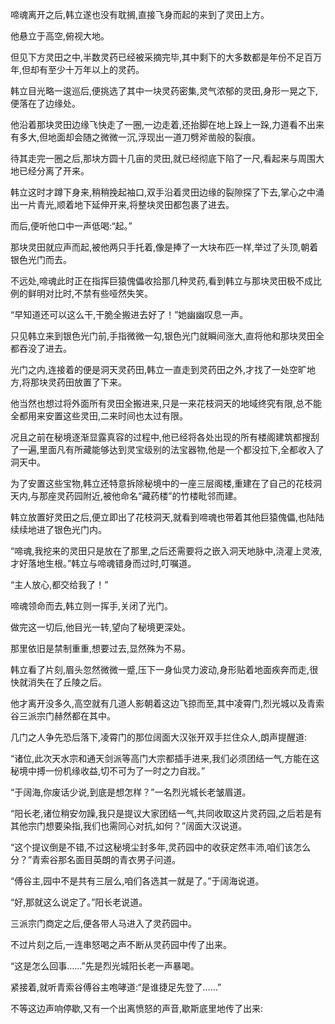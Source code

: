 
啼魂离开之后,韩立遂也没有耽搁,直接飞身而起的来到了灵田上方。

他悬立于高空,俯视大地。

但见下方灵田之中,半数灵药已经被采摘完毕,其中剩下的大多数都是年份不足百万年,但却有至少十万年以上的灵药。

韩立目光略一逡巡后,便挑选了其中一块灵药密集,灵气浓郁的灵田,身形一晃之下,便落在了边缘处。

他沿着那块灵田边缘飞快走了一圈,一边走着,还抬脚在地上跺上一跺,力道看不出来有多大,但地面却会随之微微一沉,浮现出一道刀劈斧凿般的裂痕。

待其走完一圈之后,那块方圆十几亩的灵田,就已经彻底下陷了一尺,看起来与周围大地已经分离了开来。

韩立这时才蹲下身来,稍稍挽起袖口,双手沿着灵田边缘的裂隙探了下去,掌心之中涌出一片青光,顺着地下延伸开来,将整块灵田都包裹了进去。

而后,便听他口中一声低喝:“起。”

那块灵田就应声而起,被他两只手托着,像是捧了一大块布匹一样,举过了头顶,朝着银色光门而去。

不远处,啼魂此时正在指挥巨猿傀儡收拾那几种灵药,看到韩立与那块灵田极不成比例的鲜明对比时,不禁有些哑然失笑。

“早知道还可以这么干,干脆全搬进去好了！”她幽幽叹息一声。

只见韩立来到银色光门前,手指微微一勾,银色光门就瞬间涨大,直将他和那块灵田全都吞没了进去。

光门之内,连接着的便是洞天灵药田,韩立一直走到灵药田之外,才找了一处空旷地方,将那块灵药田放置了下来。

他当然也想过将外面所有灵田全搬进来,只是一来花枝洞天的地域终究有限,总不能全都用来安置这些灵田,二来时间也太过有限。

况且之前在秘境逐渐显露真容的过程中,他已经将各处出现的所有楼阁建筑都搜刮了一遍,里面凡有所藏能够达到灵宝级别的法宝器物,他是一个都没拉下,全都收入了洞天中。

为了安置这些宝物,韩立还特意拆除秘境中的一座三层阁楼,重建在了自己的花枝洞天内,与那座灵药园附近,被他命名“藏药楼”的竹楼毗邻而建。

韩立放置好灵田之后,便立即出了花枝洞天,就看到啼魂也带着其他巨猿傀儡,也陆陆续续地进了银色光门内。

“啼魂,我挖来的灵田只是放在了那里,之后还需要将之嵌入洞天地脉中,浇灌上灵液,才好落地生根。”韩立与啼魂错身而过时,叮嘱道。

“主人放心,都交给我了！”

啼魂领命而去,韩立则一挥手,关闭了光门。

做完这一切后,他目光一转,望向了秘境更深处。

那里依旧是禁制重重,想要过去,显然殊为不易。

韩立看了片刻,眉头忽然微微一蹙,压下一身仙灵力波动,身形贴着地面疾奔而走,很快就消失在了丘陵之后。

他才离开没多久,高空就有几道人影朝着这边飞掠而至,其中凌霄门,烈光城以及青索谷三派宗门赫然都在其中。

几门之人争先恐后落下,凌霄门的那位阔面大汉张开双手拦住众人,朗声提醒道:

“诸位,此次天水宗和通天剑派等高门大宗都插手进来,我们必须团结一气,方能在这秘境中搏一份机缘收益,切不可为了一时之力自戕。”

“于阔海,你废话少说,到底是想怎样？”一名烈光城长老皱眉道。

“阳长老,诸位稍安勿躁,我只是提议大家团结一气,共同收取这片灵药园,之后若是有其他宗门想要染指,我们也需同心对抗,如何？”阔面大汉说道。

“这个提议倒是不错,不过这秘境尘封多年,灵药园中的收获定然丰沛,咱们该怎么分？”青索谷那名面目英朗的青衣男子问道。

“傅谷主,园中不是共有三层么,咱们各选其一就是了。”于阔海说道。

“好,那就这么说定了。”阳长老说道。

三派宗门商定之后,便各带人马进入了灵药园中。

不过片刻之后,一连串怒喝之声不断从灵药园中传了出来。

“这是怎么回事……”先是烈光城阳长老一声暴喝。

紧接着,就听青索谷傅谷主咆哮道:“是谁捷足先登了……”

不等这边声响停歇,又有一个出离愤怒的声音,歇斯底里地传了出来: